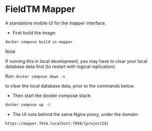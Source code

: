 # FieldTM Mapper

A standalone mobile UI for the mapper interface.

- First build the image:

```bash
docker compose build ui-mapper
```

> [!NOTE]
> If running this in local development, you may have to clear your
> local database data first (to restart with logical replication).
>
> Run: `docker compose down -v`
>
> to clear the local database data, prior to the commands below.

- Then start the docker compose stack:

```bash
docker compose up -d
```

- The UI runs behind the same Nginx proxy, under the domain:

```html
https://mapper.fmtm.localhost:7050/{projectId}
```
